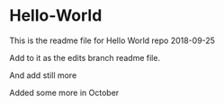 # Hello-World

This is the readme file for Hello World repo 2018-09-25

Add to it as the edits branch readme file.

And add still more 

Added some more in October


